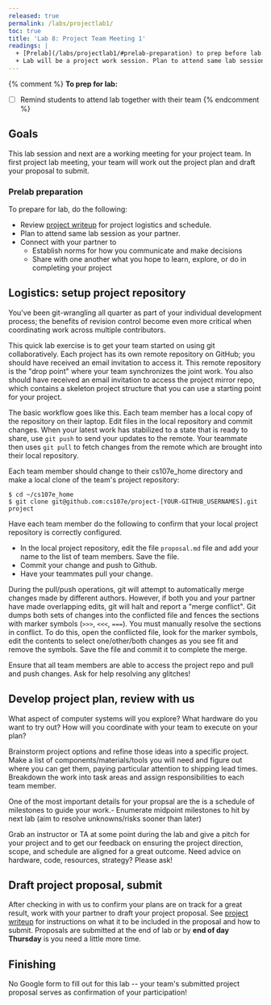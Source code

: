```yaml
---
released: true
permalink: /labs/projectlab1/
toc: true
title: 'Lab 8: Project Team Meeting 1'
readings: |
  + [Prelab](/labs/projectlab1/#prelab-preparation) to prep before lab.
  + Lab will be a project work session. Plan to attend same lab session as your partner.
---
```

{% comment %}
__To prep for lab:__
- [ ] Remind students to attend lab together with their team
{% endcomment %}

## Goals

This lab session and next are a working meeting for your project team. In first project lab meeting, your team will work out the project plan and draft your proposal to submit.

### Prelab preparation
To prepare for lab, do the following:

- Review [project writeup](/project/) for project logistics and schedule.
- Plan to attend same lab session as your partner.
- Connect with your partner to
  - Establish norms for how you communicate and make decisions
  - Share with one another what you hope to learn, explore, or do in completing your project

## Logistics: setup project repository

You've been git-wrangling all quarter as part of your individual development process; the benefits of revision control become even more critical when coordinating work across multiple contributors.

This quick lab exercise is to get your team started on using git collaboratively. Each project has its own remote repository on GitHub; you should have received an email invitation to access it. This remote repository is the "drop point" where your team synchronizes the joint work. You also should have received an email invitation to access the project mirror repo, which contains a skeleton project structure that you can use a starting point for your project.

The basic workflow goes like this. Each team member has a local copy of the repository on their laptop. Edit files in the local repository and commit changes. When your latest work has stabilized to a state that is ready to share, use `git push` to send your updates to the remote. Your teammate then uses `git pull` to fetch changes from the remote which are brought into their local repository. 

Each team member should change to their cs107e_home directory and make a local clone of the team's project repository:

```console
$ cd ~/cs107e_home
$ git clone git@github.com:cs107e/project-[YOUR-GITHUB_USERNAMES].git project
```

Have each team member do the following to confirm that your local project repository is correctly configured.
+ In the local project repository, edit the file `proposal.md` file and add your name to the list of team members.  Save the file.
+ Commit your change and push to Github.
+ Have your teammates pull your change.

During the pull/push operations, git will attempt to automatically merge changes made by different authors. However, if both you and your partner have made overlapping edits, git will halt and report a "merge conflict". Git dumps both sets of changes into the conflicted file and fences the sections with marker symbols (`>>>`, `<<<`, `===`). You must manually resolve the sections in conflict. To do this, open the conflicted file, look for the marker symbols, edit the contents to select one/other/both changes as you see fit and remove the symbols. Save the file and commit it to complete the merge.

Ensure that all team members are able to access the project repo and pull and push changes. Ask for help resolving any glitches!

## Develop project plan, review with us

What aspect of computer systems will you explore?  What hardware do you want to try out? How will you coordinate with your team to execute on your plan?

Brainstorm project options and refine those ideas into a specific project.  Make a list of components/materials/tools you will need and figure out where you can get them, paying particular attention to shipping lead times. Breakdown the work into task areas and assign responsibilities to each team member.

One of the most important details for your propsal are the is a schedule of milestones to guide your work.- Enumerate midpoint milestones to hit by next lab (aim to resolve unknowns/risks sooner than later)

Grab an instructor or TA at some point during the lab and give a pitch for your project and to get our feedback on ensuring the project direction, scope, and schedule are aligned for a great outcome. Need advice on hardware, code, resources, strategy? Please ask!

## Draft project proposal, submit
After checking in with us to confirm your plans are on track for a great result, work with your partner to draft your project proposal. See [project writeup](/project) for instructions on what it to be included in the proposal and how to submit. Proposals are submitted at the end of lab or by __end of day Thursday__ is you need a little more time.

## Finishing

No Google form to fill out for this lab -- your team's submitted project proposal serves as confirmation of your participation!
